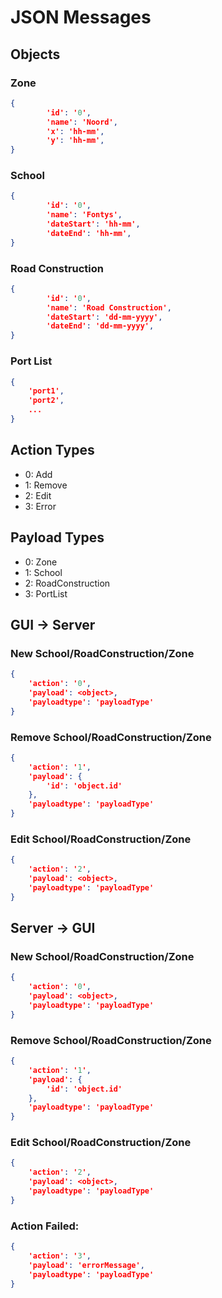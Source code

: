 JSON Messages 
=================
## Objects
### Zone
```json
{
		'id': '0',
        'name': 'Noord',
        'x': 'hh-mm',
        'y': 'hh-mm',
}
```

### School
```json
{
		'id': '0',
        'name': 'Fontys',
        'dateStart': 'hh-mm',
        'dateEnd': 'hh-mm',
}
```
### Road Construction
```json
{
		'id': '0',
        'name': 'Road Construction',
        'dateStart': 'dd-mm-yyyy',
        'dateEnd': 'dd-mm-yyyy',
}
```
### Port List
```json
{
	'port1',
    'port2',
    ...
}
```

## Action Types
* 0: Add
* 1: Remove
* 2: Edit
* 3: Error

## Payload Types
* 0: Zone
* 1: School
* 2: RoadConstruction
* 3: PortList

## GUI -> Server
### New School/RoadConstruction/Zone
```json
{
    'action': '0',
    'payload': <object>,
    'payloadtype': 'payloadType'
}
```
### Remove School/RoadConstruction/Zone
```json
{
    'action': '1',
    'payload': {
		'id': 'object.id'
    },
    'payloadtype': 'payloadType'
}
```
### Edit School/RoadConstruction/Zone
```json
{
    'action': '2',
    'payload': <object>,
    'payloadtype': 'payloadType'
}
```
## Server -> GUI
### New School/RoadConstruction/Zone
```json
{
    'action': '0',
    'payload': <object>,
    'payloadtype': 'payloadType'
}
```
### Remove School/RoadConstruction/Zone
```json
{
    'action': '1',
    'payload': {
		'id': 'object.id'
    },
    'payloadtype': 'payloadType'
}
```
### Edit School/RoadConstruction/Zone
```json
{
    'action': '2',
    'payload': <object>,
    'payloadtype': 'payloadType'
}
```
### Action Failed:
```json
{
    'action': '3',
    'payload': 'errorMessage',
    'payloadtype': 'payloadType'
}
```